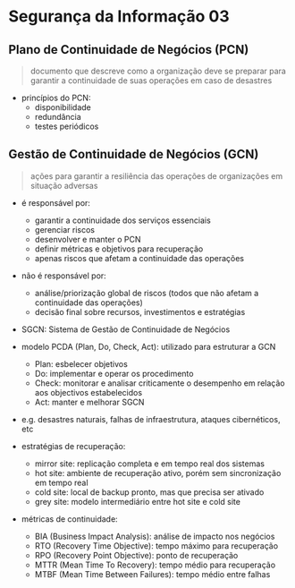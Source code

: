 
# Segurança da Informação 03

## Plano de Continuidade de Negócios (PCN)

> documento que descreve como a organização deve se preparar para garantir a continuidade de suas operações em caso de desastres

- princípios do PCN:
  - disponibilidade
  - redundância
  - testes periódicos

## Gestão de Continuidade de Negócios (GCN)

> ações para garantir a resiliência das operações de organizações em situação adversas

- é responsável por:
  - garantir a continuidade dos serviços essenciais
  - gerenciar riscos
  - desenvolver e manter o PCN
  - definir métricas e objetivos para recuperação
  - apenas riscos que afetam a continuidade das operações
- não é responsável por:
  - análise/priorização global de riscos (todos que não afetam a continuidade das operações)
  - decisão final sobre recursos, investimentos e estratégias
- SGCN: Sistema de Gestão de Continuidade de Negócios
- modelo PCDA (Plan, Do, Check, Act): utilizado para estruturar a GCN
  - Plan: esbelecer objetivos
  - Do: implementar e operar os procedimento
  - Check: monitorar e analisar criticamente o desempenho em relação aos objectivos estabelecidos
  - Act: manter e melhorar SGCN
- e.g. desastres naturais, falhas de infraestrutura, ataques cibernéticos, etc

- estratégias de recuperação:
  - mirror site: replicação completa e em tempo real dos sistemas
  - hot site: ambiente de recuperação ativo, porém sem sincronização em tempo real
  - cold site: local de backup pronto, mas que precisa ser ativado
  - grey site: modelo intermediário entre hot site e cold site

- métricas de continuidade:
  - BIA (Business Impact Analysis): análise de impacto nos negócios
  - RTO (Recovery Time Objective): tempo máximo para recuperação
  - RPO (Recovery Point Objective): ponto de recuperação
  - MTTR (Mean Time To Recovery): tempo médio para recuperação
  - MTBF (Mean Time Between Failures): tempo médio entre falhas
